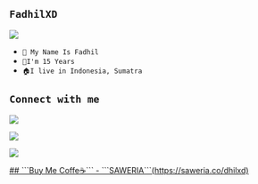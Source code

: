 ## ```FadhilXD```

  <img src="https://github.com/fadhilxd.png" />

- ```🎫 My Name Is Fadhil```
- ```👦I'm 15 Years```
- ```🏠I live in Indonesia, Sumatra```
## ```Connect with me```

<p align="center">

  <a href="https://replit.com/@fadhilxd"><img src="https://img.shields.io/badge/Replit  -E4405F?style=for-the-badge&logo=replit&logoColor=orange"/> 

  <a href="https://wa.me/6281378003033"><img src="https://img.shields.io/badge/WhatsApp-25D366?style=for-the-badge&logo=whatsapp&logoColor=white" />

  <a href="https://t.me/fadhilxd"><img src="https://img.shields.io/badge/Telegram-%230088cc.svg?&style=for-the-badge&logo=telegram&logoColor=white" /> <br>

</p>
## ```Buy Me Coffe☕```
- ```SAWERIA```(https://saweria.co/dhilxd)
